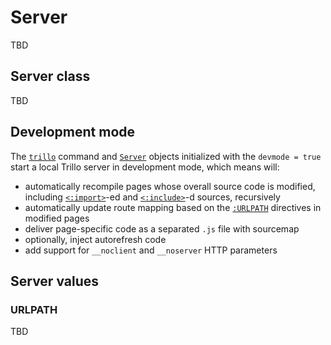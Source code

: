 # Server

TBD

## Server class

TBD

## Development mode

The [`trillo`](https://trillojs.dev/docs/reference/cli) command and [`Server`](https://trillojs.dev/docs/reference/server#server-class) objects initialized with the `devmode = true` start a local Trillo server in development mode, which means will:

* automatically recompile pages whose overall source code is modified, including [`<:import>`](https://trillojs.dev/docs/reference/preprocessor#import)-ed and [`<:include>`](https://trillojs.dev/docs/reference/preprocessor#include)-d sources, recursively
* automatically update route mapping based on the [`:URLPATH`](https://trillojs.dev/docs/reference/server#urlpath) directives in modified pages
* deliver page-specific code as a separated `.js` file with sourcemap
* optionally, inject autorefresh code
* add support for `__noclient` and `__noserver` HTTP parameters

## Server values

### URLPATH

TBD

